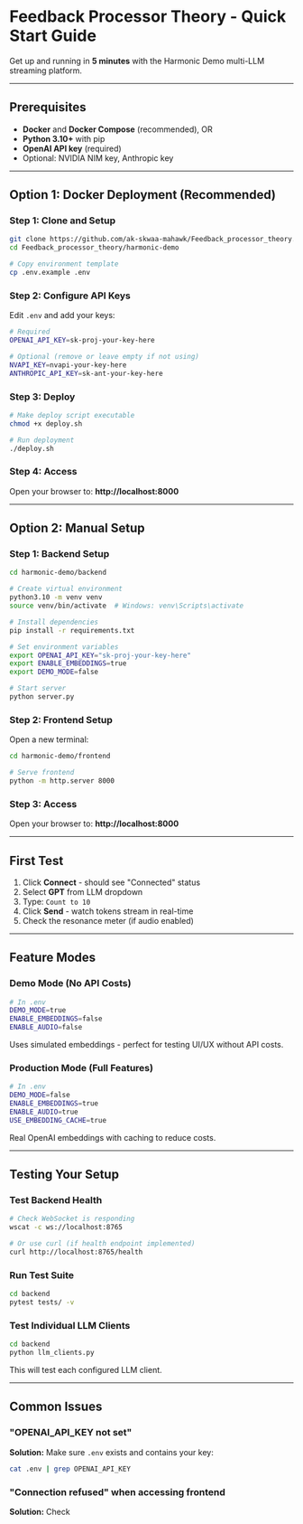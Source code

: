 # Feedback Processor Theory - Quick Start Guide

Get up and running in **5 minutes** with the Harmonic Demo multi-LLM streaming platform.

---

## Prerequisites

- **Docker** and **Docker Compose** (recommended), OR
- **Python 3.10+** with pip
- **OpenAI API key** (required)
- Optional: NVIDIA NIM key, Anthropic key

---

## Option 1: Docker Deployment (Recommended)

### Step 1: Clone and Setup

```bash
git clone https://github.com/ak-skwaa-mahawk/Feedback_processor_theory.git
cd Feedback_processor_theory/harmonic-demo

# Copy environment template
cp .env.example .env
```

### Step 2: Configure API Keys

Edit `.env` and add your keys:

```bash
# Required
OPENAI_API_KEY=sk-proj-your-key-here

# Optional (remove or leave empty if not using)
NVAPI_KEY=nvapi-your-key-here
ANTHROPIC_API_KEY=sk-ant-your-key-here
```

### Step 3: Deploy

```bash
# Make deploy script executable
chmod +x deploy.sh

# Run deployment
./deploy.sh
```

### Step 4: Access

Open your browser to: **http://localhost:8000**

---

## Option 2: Manual Setup

### Step 1: Backend Setup

```bash
cd harmonic-demo/backend

# Create virtual environment
python3.10 -m venv venv
source venv/bin/activate  # Windows: venv\Scripts\activate

# Install dependencies
pip install -r requirements.txt

# Set environment variables
export OPENAI_API_KEY="sk-proj-your-key-here"
export ENABLE_EMBEDDINGS=true
export DEMO_MODE=false

# Start server
python server.py
```

### Step 2: Frontend Setup

Open a new terminal:

```bash
cd harmonic-demo/frontend

# Serve frontend
python -m http.server 8000
```

### Step 3: Access

Open your browser to: **http://localhost:8000**

---

## First Test

1. Click **Connect** - should see "Connected" status
2. Select **GPT** from LLM dropdown
3. Type: `Count to 10`
4. Click **Send** - watch tokens stream in real-time
5. Check the resonance meter (if audio enabled)

---

## Feature Modes

### Demo Mode (No API Costs)

```bash
# In .env
DEMO_MODE=true
ENABLE_EMBEDDINGS=false
ENABLE_AUDIO=false
```

Uses simulated embeddings - perfect for testing UI/UX without API costs.

### Production Mode (Full Features)

```bash
# In .env
DEMO_MODE=false
ENABLE_EMBEDDINGS=true
ENABLE_AUDIO=true
USE_EMBEDDING_CACHE=true
```

Real OpenAI embeddings with caching to reduce costs.

---

## Testing Your Setup

### Test Backend Health

```bash
# Check WebSocket is responding
wscat -c ws://localhost:8765

# Or use curl (if health endpoint implemented)
curl http://localhost:8765/health
```

### Run Test Suite

```bash
cd backend
pytest tests/ -v
```

### Test Individual LLM Clients

```bash
cd backend
python llm_clients.py
```

This will test each configured LLM client.

---

## Common Issues

### "OPENAI_API_KEY not set"

**Solution:** Make sure `.env` exists and contains your key:
```bash
cat .env | grep OPENAI_API_KEY
```

### "Connection refused" when accessing frontend

**Solution:** Check